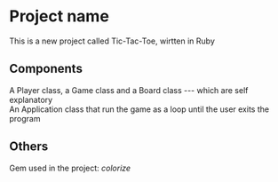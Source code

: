 # Project name

This is a new project called Tic-Tac-Toe, wirtten in Ruby

## Components

<p>A Player class, a Game class and a Board class --- which are self explanatory<br>
An Application class that run the game as a loop until the user exits the program</p>

## Others

Gem used in the project: _colorize_
